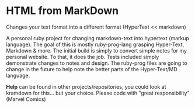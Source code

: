 # HTML from MarkDown

Changes your text format into a different format (HyperText << markdown)

A personal ruby project for changing markdown-text into hypertext (markup language). The goal of this is mostly ruby-prog-lang grasping Hyper-Text, Markdown & more. The initial build is simply to convert simple notes for my personal website. To that, it does the job. Tests included simply demonstrate changes to notes and design. The ruby-prog files are going to change in the future to help note the better parts of the Hyper-Text/MD language.

**Help** can be found in other projects/repositories, you could look at kramdown for this... but your choice. Please code with "great responsibility" (Marvel Comics)

